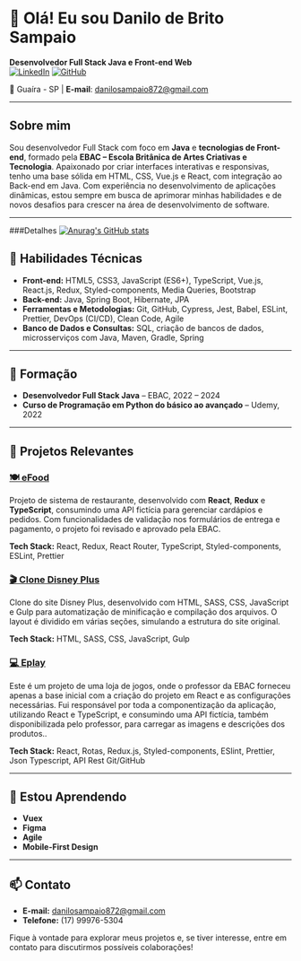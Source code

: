 # 👋 Olá! Eu sou Danilo de Brito Sampaio

**Desenvolvedor Full Stack Java e Front-end Web**  
[![LinkedIn](https://img.shields.io/badge/LinkedIn-blue?logo=linkedin&logoColor=white)](https://www.linkedin.com/in/seu-perfil-linkedin)
[![GitHub](https://img.shields.io/badge/GitHub-black?logo=github&logoColor=white)](https://github.com/Danilo-Sam)

📍 Guaíra - SP | **E-mail**: danilosampaio872@gmail.com

---

## Sobre mim

Sou desenvolvedor Full Stack com foco em **Java** e **tecnologias de Front-end**, formado pela **EBAC – Escola Britânica de Artes Criativas e Tecnologia**. Apaixonado por criar interfaces interativas e responsivas, tenho uma base sólida em HTML, CSS, Vue.js e React, com integração ao Back-end em Java. Com experiência no desenvolvimento de aplicações dinâmicas, estou sempre em busca de aprimorar minhas habilidades e de novos desafios para crescer na área de desenvolvimento de software.

---

###Detalhes
[![Anurag's GitHub stats](https://github-readme-stats-eight-theta.vercel.app/api?username=Danilo-Sam&show_icons=true&theme=dracula&include_all_commits=true&count_private=true)](https://github.com/anuraghazra/github-readme-stats)

## 🚀 Habilidades Técnicas

- **Front-end:** HTML5, CSS3, JavaScript (ES6+), TypeScript, Vue.js, React.js, Redux, Styled-components, Media Queries, Bootstrap
- **Back-end:** Java, Spring Boot, Hibernate, JPA
- **Ferramentas e Metodologias:** Git, GitHub, Cypress, Jest, Babel, ESLint, Prettier, DevOps (CI/CD), Clean Code, Agile
- **Banco de Dados e Consultas:** SQL, criação de bancos de dados, microsserviços com Java, Maven, Gradle, Spring

---

## 📝 Formação

- **Desenvolvedor Full Stack Java** – EBAC, 2022 – 2024
- **Curso de Programação em Python do básico ao avançado** – Udemy, 2022

---

## 🌟 Projetos Relevantes

### [🍽️ eFood](https://efood-coral-pi.vercel.app/)
Projeto de sistema de restaurante, desenvolvido com **React**, **Redux** e **TypeScript**, consumindo uma API fictícia para gerenciar cardápios e 
pedidos. Com funcionalidades de validação nos formulários de entrega e pagamento, o projeto foi revisado e aprovado pela EBAC.

**Tech Stack:** React, Redux, React Router, TypeScript, Styled-components, ESLint, Prettier

### [🎬 Clone Disney Plus](https://clone-disneyplus-danilo.vercel.app/)
Clone do site Disney Plus, desenvolvido com HTML, SASS, CSS, JavaScript e Gulp para automatização de minificação e compilação dos arquivos. 
O layout é dividido em várias seções, simulando a estrutura do site original.

**Tech Stack:** HTML, SASS, CSS, JavaScript, Gulp

### [💻 Eplay](https://eplay-one.vercel.app/)
Este é um projeto de uma loja de jogos, onde o professor da EBAC forneceu apenas a base inicial com a criação do projeto em React e as 
configurações necessárias. Fui responsável por toda a componentização da aplicação, utilizando React e TypeScript, e consumindo uma API 
fictícia, também disponibilizada pelo professor, para carregar as imagens e descrições dos produtos..

**Tech Stack:** React, Rotas, Redux.js, Styled-components, ESlint, Prettier, Json Typescript, API Rest Git/GitHub

---

## 🌱 Estou Aprendendo

- **Vuex**
- **Figma**
- **Agile**
- **Mobile-First Design**

---

## 📫 Contato

- **E-mail:** danilosampaio872@gmail.com
- **Telefone:** (17) 99976-5304

Fique à vontade para explorar meus projetos e, se tiver interesse, entre em contato para discutirmos possíveis colaborações!


<!--
**Danilo-Sam/Danilo-Sam** is a ✨ _special_ ✨ repository because its `README.md` (this file) appears on your GitHub profile.

Here are some ideas to get you started:

- 🔭 I’m currently working on ...
- 🌱 I’m currently learning ...
- 👯 I’m looking to collaborate on ...
- 🤔 I’m looking for help with ...
- 💬 Ask me about ...
- 📫 How to reach me: ...
- 😄 Pronouns: ...
- ⚡ Fun fact: ...
-->
